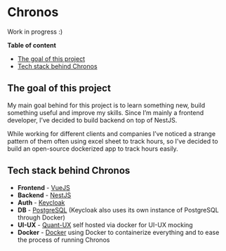 # Chronos

Work in progress :)

**Table of content**

- [The goal of this project](#the-goal-of-this-project)
- [Tech stack behind Chronos](#tech-stack-behind-chronos)

## The goal of this project

My main goal behind for this project is to learn something new, build something useful and improve my skills. Since I’m mainly a frontend developer, I’ve decided to build backend on top of NestJS.

While working for different clients and companies I’ve noticed a strange pattern of them often using excel sheet to track hours, so I’ve decided to build an open-source dockerized app to track hours easily.

## Tech stack behind Chronos

- **Frontend** - [VueJS](https://vuejs.org/)
- **Backend** - [NestJS](https://docs.nestjs.com/)
- **Auth** - [Keycloak](https://www.keycloak.org/)
- **DB** - [PostgreSQL](https://www.postgresql.org/) (Keycloak also uses its own instance of PostgreSQL through Docker)
- **UI-UX** - [Quant-UX](https://github.com/KlausSchaefers/quant-ux) self hosted via docker for UI-UX mocking
- **Docker** - [Docker](https://www.docker.com/) using Docker to containerize everything and to ease the process of running Chronos
